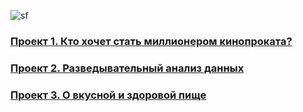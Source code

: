 ![sf](https://static.tildacdn.com/tild3266-3366-4161-b734-353661623339/new_SF_logo_BLACK.svg)

### [Проект 1. Кто хочет стать миллионером кинопроката?](https://github.com/phantomroom/SkillFactory/tree/master/module_1)
### [Проект 2. Разведывательный анализ данных](https://github.com/phantomroom/SkillFactory/tree/master/module_2)
### [Проект 3. О вкусной и здоровой пище](https://github.com/phantomroom/SkillFactory/tree/master/module_3)



